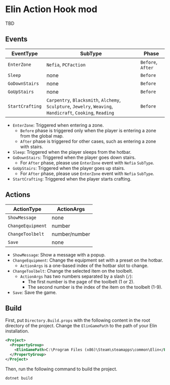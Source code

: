 # Elin Action Hook mod

TBD

## Events

| EventType | SubType | Phase |
|-----------|---------|-------|
| `EnterZone` | `Nefia`, `PCFaction` | `Before`, `After` |
| `Sleep` | none | `Before` |
| `GoDownStairs` | none | `Before` |
| `GoUpStairs` | none | `Before` |
| `StartCrafting` | `Carpentry`, `Blacksmith`, `Alchemy`, `Sculpture`, `Jewelry`, `Weaving`, `Handicraft`, `Cooking`, `Reading` | `Before` |

* `EnterZone`: Triggered when entering a zone.
  * `Before` phase is triggered only when the player is entering a zone from the global map.
  * `After` phase is triggered for other cases, such as entering a zone with stairs.
* `Sleep`: Triggered when the player sleeps from the hotbar.
* `GoDownStairs`: Triggered when the player goes down stairs.
  * For `After` phase, please use `EnterZone` event with `Nefia` `SubType`.
* `GoUpStairs`: Triggered when the player goes up stairs.
  * For `After` phase, please use `EnterZone` event with `Nefia` `SubType`.
* `StartCrafting`: Triggered when the player starts crafting.

## Actions

| ActionType | ActionArgs |
|------------|------------|
| `ShowMessage`      | none |
| `ChangeEquipment` | number |
| `ChangeToolbelt` | number/number |
| `Save`     | none |

* `ShowMessage`: Show a message with a popup.
* `ChangeEquipment`: Change the equipment set with a preset on the hotbar.
  * `ActionArgs` is a one-based index of the hotbar slot to change.
* `ChangeToolbelt`: Change the selected item on the toolbelt.
  * `ActionArgs` has two numbers separated by a slash (`/`):
    - The first number is the page of the toolbelt (1 or 2).
    - The second number is the index of the item on the toolbelt (1-9).
* `Save`: Save the game.

## Build

First, put `Directory.Build.props` with the following content in the root directory of the project.
Change the `ElinGamePath` to the path of your Elin installation.

```xml
<Project>
  <PropertyGroup>
    <ElinGamePath>C:\Program Files (x86)\Steam\steamapps\common\Elin</ElinGamePath>
  </PropertyGroup>
</Project>
```

Then, run the following command to build the project.

```console
dotnet build
```
